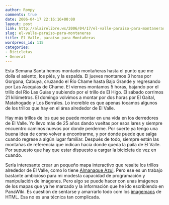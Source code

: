 ```yaml
---
author: Rompy
comments: true
date: 2006-04-17 22:16:16+00:00
layout: post
link: http://alairelibre.ws/2006/04/17/el-valle-paraiso-para-montaneras
slug: el-valle-paraiso-para-montaneras
title: El Valle, paraíso para Montañeras
wordpress_id: 115
categories:
- Bicicletas
- General
---
```


Esta Semana Santa hemos montado montañeras hasta el punto que me dolía el asiento, los piés, y la espalda. El jueves montamos 3 horas por Gorgona, Cabuya, cruzando el Río Chame hasta Bajo Grande y regresando por Las Asequias de Chame. El viernes montamos 5 horas, bajando por el trillo del Río Las Guías y subiendo por el trillo de El Higo. El sábado corrimos 21 kilómetros. El domingo volvimos a montar por dos horas por El Gaital, Matahogado y Los Berrales. Lo increíble es que apenas tocamos algunos de los trillos que hay en el área alrededor de El Valle.

Hay más trillos de los que se puede montar en una vida en los derredores de El Valle. Yo llevo más de 25 años dando vueltas por esos lares y siempre encuentro caminos nuevos por donde perderme. Por suerte ya tengo una buena idea de como volver a encontrarme, y por donde puede que salga cuando regrese a algún lugar familiar. Después de todo, siempre están las montañas de referencia que indican hacia donde queda la paila de El Valle. Por supuesto que hay que estar dispuesto a cargar la bicicleta de vez en cuando.

Sería interesante crear un pequeño mapa interactivo que resalte los trillos alrededor de El Valle, como lo tiene [Almanaque Azul](http://almanaqueazul.org). Pero ese es un trabajo bastante ambicioso para mi modesta capacidad de programación y manipulación de imágenes. Pero algo se puede hacer con unas imágenes de los mapas que ya he marcado y la información que he ido escribiendo en PanaWiki. Es cuestión de sentarse y amarrarlo todo com los [imagemaps](http://en.wikipedia.org/wiki/Imagemap) de HTML. Esa no es una técnica tan complicada.

